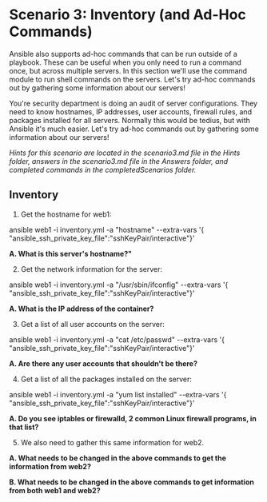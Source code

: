 # Scenario 3: Inventory (and Ad-Hoc Commands)

Ansible also supports ad-hoc commands that can be run outside of a playbook.  These can be useful when you only need to run a command once, but across multiple servers.  In this section we'll use the command module to run shell commands on the servers.  Let's try ad-hoc commands out by gathering some information about our servers!

You're security department is doing an audit of server configurations.  They need to know hostnames, IP addresses, user accounts, firewall rules, and packages installed for all servers.  Normally this would be tedius, but with Ansible it's much easier.  Let's try ad-hoc commands out by gathering some information about our servers!

_Hints for this scenario are located in the scenario3.md file in the Hints folder, answers in the scenario3.md file in the Answers folder, and completed commands in the completedScenarios folder._

## Inventory
1. Get the hostname for web1:

  ansible web1 -i inventory.yml -a "hostname" --extra-vars '{ "ansible_ssh_private_key_file":"sshKeyPair/interactive"}'

  **A. What is this server's hostname?"**

2. Get the network information for the server:

  ansible web1 -i inventory.yml -a "/usr/sbin/ifconfig" --extra-vars '{ "ansible_ssh_private_key_file":"sshKeyPair/interactive"}'

  **A. What is the IP address of the container?**

3. Get a list of all user accounts on the server:

  ansible web1 -i inventory.yml -a "cat /etc/passwd" --extra-vars '{ "ansible_ssh_private_key_file":"sshKeyPair/interactive"}'

  **A. Are there any user accounts that shouldn't be there?**

4. Get a list of all the packages installed on the server:

  ansible web1 -i inventory.yml -a "yum list installed" --extra-vars '{ "ansible_ssh_private_key_file":"sshKeyPair/interactive"}'

  **A. Do you see iptables or firewalld, 2 common Linux firewall programs, in that list?**

5. We also need to gather this same information for web2.

  **A. What needs to be changed in the above commands to get the information from web2?**

  **B. What needs to be changed in the above commands to get information from both web1 and web2?**
